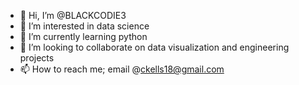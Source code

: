 - 👋 Hi, I’m @BLACKCODIE3
- 👀 I’m interested in data science
- 🌱 I’m currently learning python
- 💞️ I’m looking to collaborate on data visualization and engineering projects
- 📫 How to reach me; email @ckells18@gmail.com

<!---
BLACKCODIE3/BLACKCODIE3 is a ✨ special ✨ repository because its `README.md` (this file) appears on your GitHub profile.
You can click the Preview link to take a look at your changes.
--->
